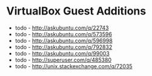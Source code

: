 VirtualBox Guest Additions
=====================================
- todo - http://askubuntu.com/q/22743
- todo - http://askubuntu.com/q/573596
- todo - http://askubuntu.com/q/596998
- todo - http://askubuntu.com/q/792832
- todo - http://askubuntu.com/q/99003
- todo - http://superuser.com/q/485380
- todo - http://unix.stackexchange.com/q/72035
